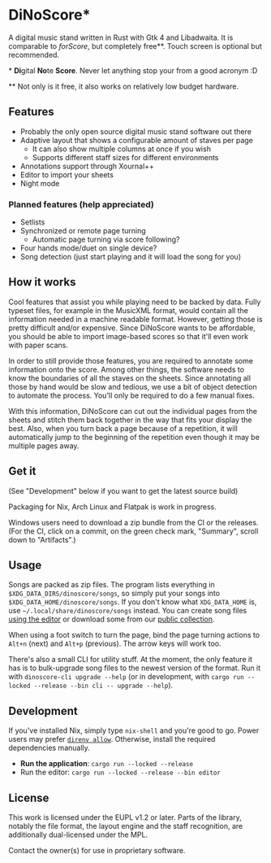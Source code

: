 # DiNoScore*

A digital music stand written in Rust with Gtk 4 and Libadwaita. It is comparable to *forScore*, but completely free\*\*. Touch screen is optional but recommended.

\* **Di**gital **No**te **Score**. Never let anything stop your from a good acronym :D

\*\* Not only is it free, it also works on relatively low budget hardware.

## Features

- Probably the only open source digital music stand software out there
- Adaptive layout that shows a configurable amount of staves per page
  - It can also show multiple columns at once if you wish
  - Supports different staff sizes for different environments
- Annotations support through Xournal++
- Editor to import your sheets
- Night mode

### Planned features (help appreciated)

- Setlists
- Synchronized or remote page turning
	- Automatic page turning via score following?
- Four hands mode/duet on single device?
- Song detection (just start playing and it will load the song for you)

## How it works

Cool features that assist you while playing need to be backed by data. Fully typeset files, for example in the MusicXML format, would contain all the information needed in a machine readable format. However, getting those is pretty difficult and/or expensive. Since DiNoScore wants to be affordable, you should be able to import image-based scores so that it'll even work with paper scans.

In order to still provide those features, you are required to annotate some information onto the score. Among other things, the software needs to know the boundaries of all the staves on the sheets. Since annotating all those by hand would be slow and tedious, we use a bit of object detection to automate the process. You'll only be required to do a few manual fixes.

With this information, DiNoScore can cut out the individual pages from the sheets and stitch them back together in the way that fits your display the best. Also, when you turn back a page because of a repetition, it will automatically jump to the beginning of the repetition even though it may be multiple pages away.

## Get it

(See "Development" below if you want to get the latest source build)

Packaging for Nix, Arch Linux and Flatpak is work in progress.

Windows users need to download a zip bundle from the CI or the releases. (For the CI, click on a commit, on the green check mark, "Summary", scroll down to "Artifacts".)

## Usage

Songs are packed as zip files. The program lists everything in `$XDG_DATA_DIRS/dinoscore/songs`, so simply put your songs into `$XDG_DATA_HOME/dinoscore/songs`. If you don't know what `XDG_DATA_HOME` is, use `~/.local/share/dinoscore/songs` instead. You can create song files [using the editor](./sheets.md) or download some from our [public collection](https://github.com/DiNoScore/Scores).

When using a foot switch to turn the page, bind the page turning actions to `Alt+n` (next) and `Alt+p` (previous). The arrow keys will work too.

There's also a small CLI for utility stuff. At the moment, the only feature it has is to bulk-upgrade song files to the newest version of the format. Run it with `dinoscore-cli upgrade --help` (or in development, with `cargo run --locked --release --bin cli -- upgrade --help`).

## Development

If you've installed Nix, simply type `nix-shell` and you're good to go. Power users may prefer [`direnv allow`](http://direnv.net/). Otherwise, install the required dependencies manually.

- **Run the application**: `cargo run --locked --release`
- Run the editor: `cargo run --locked --release --bin editor`

## License

This work is licensed under the EUPL v1.2 or later. Parts of the library, notably the file format, the layout engine and the staff recognition, are additionally dual-licensed under the MPL.

Contact the owner(s) for use in proprietary software.
